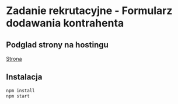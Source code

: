 # Zadanie rekrutacyjne - Formularz dodawania kontrahenta

## Podglad strony na hostingu

[Strona]()

## Instalacja

```js
npm install
npm start

```
